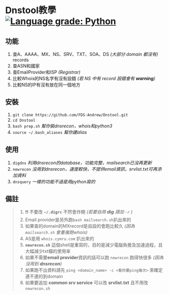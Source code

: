 # Dnstool教學 [![Language grade: Python](https://img.shields.io/lgtm/grade/python/g/FDS-Andrew/Dnstool.svg?logo=lgtm&logoWidth=18)](https://lgtm.com/projects/g/FDS-Andrew/Dnstool/context:python)
## 功能
1. 查A、AAAA、MX、NS、SRV、TXT、SOA、DS *(大部分 domain 都沒有)* records
2. 查ASN和國家
3. 查EmailProvider和ISP *(Registrar)*
4. 比較Whois的NS名字有沒有設錯 *(若 NS 中有 record 設錯會有 ***warning***)* 
5. 比較NS的IP有沒有放在同一個地方
## 安裝
1. `git clone https://github.com/FDS-Andrew/Dnstool.git`
2. `cd Dnstool`
3. `bash prep.sh` *幫你裝dnsrecon，whois和python3*
4. `source ~/.bash_aliases` *幫你建alias*
## 使用
1. `digdns` *利用dnsrecon的database，功能完整，mailsearch已沒再更新*
2. `newrecon` *沒用到dnsrecon，速度較快，不提供email資訊，srvlist.txt可再添加資料*
3. `dnsquery` *一樣的功能不過是用python寫的*
## 備註
> 1. :exclamation::exclamation: 不要改 **`~/.digrc`** 不然會炸開 *(若要自用 **dig** 請加 `-r` )*
> 2. Email provider是另外跑`bash mailsearch.sh`扒出來的
> 3. 如果查的domain的MXrecord是自設的會跑比較久 *(因為 `mailsearch.sh` 會重複跑whois)*
> 4. AS是用 `whois.cymru.com` 扒出來的
> 5. **`newrecon.sh`** 這個shell是重寫的，目的是減少電腦負擔及加速過程，且大幅減少txt檔的使用率
> 6. 如果不需要**email provider**資訊的話可以跑 `newrecon` 跑得快很多 *(因為沒用到 **dnsrecon**)*
> 7. 如果跑不出資料請先 `ping <domain_name> -c <看你要ping幾次>` 來確定連不連的到domain 
> 8. 如果要追加 **common srv service** 可以改 **srvlist.txt** 且不用改 `newrecon.sh`
